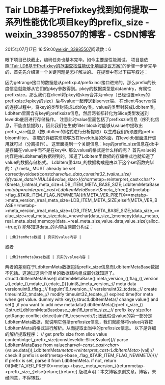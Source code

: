 # Tair LDB基于Prefixkey找到如何提取一系列性能优化项目key的prefix_size - weixin_33985507的博客 - CSDN博客
2015年07月17日 16:59:00[weixin_33985507](https://me.csdn.net/weixin_33985507)阅读数：6

眼下项目已快截止，编码任务也基本完毕。如今主要是性能測试。
项目是依照[“Tair LDB基于Prefixkey的范围查找性能优化项目提议方案”](http://blog.csdn.net/lanxuezaipiao/article/details/38362673)的步骤一步步完毕的，首先先介绍第一个关键问题是怎样解决的。
在提案中有以下描写叙述：
> 
因为getrange接口的数据是从prefixput/prefixincr接口进来的。那么prefix的长度信息就能够从它们的pkey參数得到。pkey的数据类型是dataentry，有属性prefixsize，那么我们在client将pkey和skey合并为mkey（已经设置mkey的prefixsize为pkey的size）后与value一起传送到server端。
在client与server端的连接过程中，将key的类型封装成LdbKey类。value的类型封装成LdbItem类，LdbItem里面含有key的prefixsize信息，然后两者都转化为Slice类型发送到leveldb底层进行存储操作。
注意此时value里面包括了prefixszie信息（序列化信息，不能直接提取），因此我们在生成filter block时能够从value中提取出prefix_size信息（按LdbItem的格式进行分析提取）以生成我们所须要的prefix bloomfilter。
提取的详细实现能够放在leveldb层的外面，在leveldb里面进行调用就可以（分离操作）。
这里面提到一个关键信息：key的prefix_size信息在db中是存储在value中而不是在key中.
那么value的格式是什么样的呢？
首先value的内容是由LdbItem的数据得到的，知道了LdbItem里数据的存储格式也就知道了value的数据存储格式。
LdbItem里data_的数据构成是由以下这个set函数完毕的：
// meta_ MUST already be set correctlyvoidset(constchar*value_data,constint32_tvalue_size){if(value_data!=NULL&&value_size>){char*metap=reinterpret_cast<char*>(&meta_);intreal_meta_size=LDB_ITEM_META_BASE_SIZE;LdbItemMetaBase*metabp=reinterpret_cast<LdbItemMetaBase*>(&meta_);free();if(metabp->flag_&TAIR_ITEM_FLAG_NEWMETA){if(META_VER_PREFIX==metabp->meta_version_)real_meta_size=LDB_ITEM_META_SIZE;elseif(META_VER_BASE==metabp->meta_version_)real_meta_size=LDB_ITEM_META_BASE_SIZE;}data_size_=value_size+real_meta_size;data_=newchar[data_size_];memcpy(data_,metap,real_meta_size);memcpy(data_+real_meta_size,value_data,value_size);alloc_=true;}}
能够知道data_的内容由两部分构成：
```
| LdbItemMeta数据 | 真实的value内容 |
```
或者
```
| LdbItemMetaBase数据 | 真实的value内容 |
```
两者的差别在于LdbItemMeta数据包括prefix_size信息而LdbItemMetaBase数据不包括。这通过这两个简单的数据结构组成部分就知道了。
structLdbItemMetaBase{LdbItemMetaBase():meta_version_(),flag_(),version_(),cdate_(),mdate_(),edate_(){}uint8_tmeta_version_;// meta data versionuint8_tflag_;// flaguint16_tversion_;// versionuint32_tcdate_;// create timeuint32_tmdate_;// modify timeuint32_tedate_;// expired time(for meta when get value. dummy with key)};structLdbItemMeta// change value() and set() ,if you want to add new metadata{LdbItemMeta():prefix_size_(){}structLdbItemMetaBasebase_;uint16_tprefix_size_;// prefix key size(for getRange conflict detect)uint16_treserved;//};
因此假设value的第一部分是LdbItemMeta数据，就说明它包括prefixsize信息，我们就能够将value内容按LdbItemMeta的格式进行解析。从而提取出当中的prefixsize信息。
以下是详细的解析提取程序：
// get prefix size from slice value contentintget_prefix_size(constleveldb::Slice&value){// parse LdbItemMetaBase from valuechar*val=const_cast<char*>(value.data());LdbItemMeta*metap=reinterpret_cast<LdbItemMeta*>(val);// check if prefix is setif(metap->base_.flag_&TAIR_ITEM_FLAG_NEWMETA){// if prefix is set, parse it from LdbItemMeta. if not, return 0if(META_VER_PREFIX==metap->base_.meta_version_){returnmetap->prefix_size_;}else{return;}}return;}
版权声明：本文博客原创文章。博客，未经同意，不得转载。
